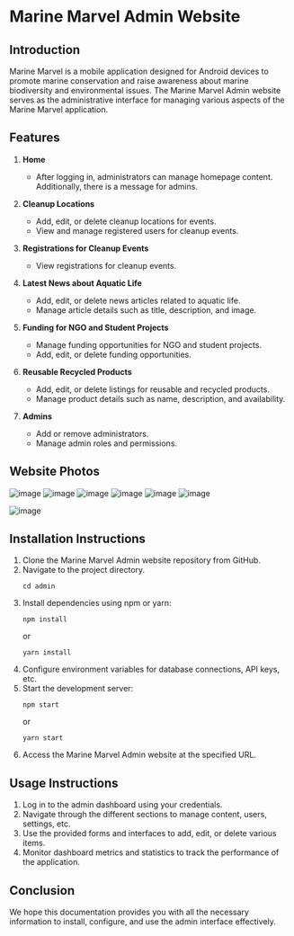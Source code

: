 # Marine Marvel Admin Website



## Introduction
Marine Marvel is a mobile application designed for Android devices to promote marine conservation and raise awareness about marine biodiversity and environmental issues. The Marine Marvel Admin website serves as the administrative interface for managing various aspects of the Marine Marvel application.

## Features

  
1. **Home**
   - After logging in, administrators can manage homepage content. Additionally, there is a message for admins.
2. **Cleanup Locations**
   - Add, edit, or delete cleanup locations for events.
   - View and manage registered users for cleanup events.

3. **Registrations for Cleanup Events**
   - View registrations for cleanup events.
   

4. **Latest News about Aquatic Life**
   - Add, edit, or delete news articles related to aquatic life.
   - Manage article details such as title, description, and image.

5. **Funding for NGO and Student Projects**
   - Manage funding opportunities for NGO and student projects.
   - Add, edit, or delete funding opportunities.
   
6. **Reusable Recycled Products**
   - Add, edit, or delete listings for reusable and recycled products.
   - Manage product details such as name, description, and availability.

7. **Admins**
   - Add or remove administrators.
   - Manage admin roles and permissions.


## Website Photos  

 ![image](https://github.com/VINAYAK-N-MAGAJIKONDI/Marine-Marvel-Admin-Control/assets/122464897/5f0db937-e6db-409f-8cf4-763a267d92a5)
 ![image](https://github.com/VINAYAK-N-MAGAJIKONDI/Marine-Marvel-Admin-Control/assets/122464897/ef200d99-1928-4930-8673-8c76fc1b0e61)
 ![image](https://github.com/VINAYAK-N-MAGAJIKONDI/Marine-Marvel-Admin-Control/assets/122464897/aaaa56bf-9cab-46c1-9a77-f97c8f233a9d)
 ![image](https://github.com/VINAYAK-N-MAGAJIKONDI/Marine-Marvel-Admin-Control/assets/122464897/7b5b03a0-4083-46c7-bb8b-8d65773edf78)
![image](https://github.com/VINAYAK-N-MAGAJIKONDI/Marine-Marvel-Admin-Control/assets/122464897/b578e5bc-2fe6-4b1f-83ae-ec6dc5c9fa26)
![image](https://github.com/VINAYAK-N-MAGAJIKONDI/Marine-Marvel-Admin-Control/assets/122464897/22b5eeca-bf13-41c3-81a4-570cbfe04fbc)


![image](https://github.com/VINAYAK-N-MAGAJIKONDI/Marine-Marvel-Admin-Control/assets/122464897/ad2d5fb0-c156-4364-bc9f-afbe88d8e61f)









## Installation Instructions
1. Clone the Marine Marvel Admin website repository from GitHub.
2. Navigate to the project directory.
   ```
   cd admin
   ```
3. Install dependencies using npm or yarn:
   ```
   npm install
   ```
   or
   ```
   yarn install
   ```
4. Configure environment variables for database connections, API keys, etc.
5. Start the development server:
   ```
   npm start
   ```
   or
   ```
   yarn start
   ```
6. Access the Marine Marvel Admin website at the specified URL.

## Usage Instructions
1. Log in to the admin dashboard using your credentials.
2. Navigate through the different sections to manage content, users, settings, etc.
3. Use the provided forms and interfaces to add, edit, or delete various items.
4. Monitor dashboard metrics and statistics to track the performance of the application.



## Conclusion
 We hope this documentation provides you with all the necessary information to install, configure, and use the admin interface effectively.  
